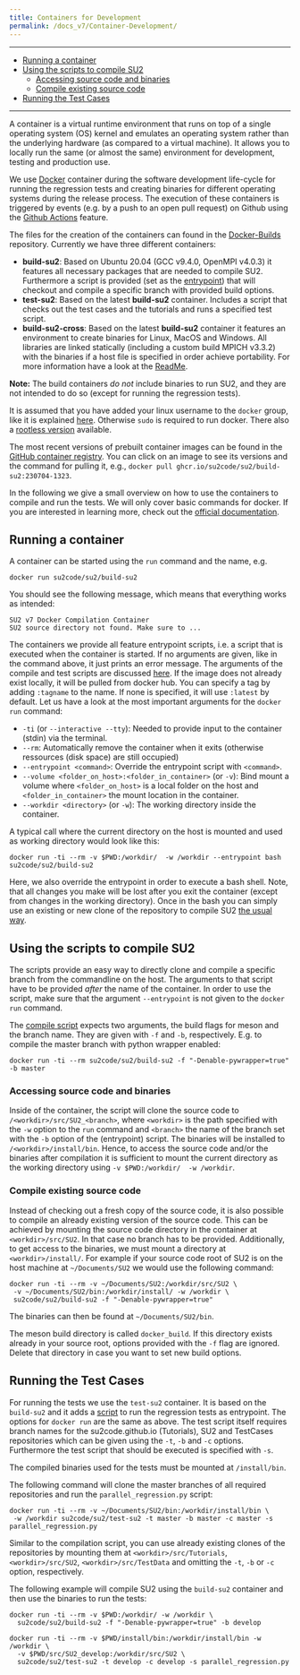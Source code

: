 ```yaml
---
title: Containers for Development
permalink: /docs_v7/Container-Development/
---
```


---

- [Running a container](#running-a-container)
- [Using the scripts to compile SU2](#using-the-scripts-to-compile-su2)
  - [Accessing source code and binaries](#accessing-source-code-and-binaries)
  - [Compile existing source code](#compile-existing-source-code)
- [Running the Test Cases](#running-the-test-cases)


---



A container is a virtual runtime environment that runs on top of a single operating system (OS) kernel and emulates an operating system rather than the underlying hardware (as compared to a virtual machine). It allows you to locally run the same (or almost the same) environment for development, testing and production use.

We use [Docker](https://www.docker.com/) container during the software development life-cycle for running the regression tests and creating binaries for different operating systems during the release process. The execution of these containers is triggered by events (e.g. by a push to an open pull request) on Github using the [Github Actions](https://github.com/features/actions) feature.

The files for the creation of the containers can found in the [Docker-Builds](https://github.com/su2code/Docker-Builds) repository. Currently we have three different containers:

- **build-su2**: Based on Ubuntu 20.04 (GCC v9.4.0, OpenMPI v4.0.3) it features all necessary packages that are needed to compile SU2. Furthermore a script is provided (set as the [entrypoint](https://docs.docker.com/engine/reference/builder/#entrypoint)) that will checkout and compile a specific branch with provided build options.
- **test-su2**: Based on the latest **build-su2** container. Includes a script that checks out the test cases and the tutorials and runs a specified test script.
- **build-su2-cross**:  Based on the latest **build-su2** container it features an environment to create binaries for Linux, MacOS and Windows. All libraries are linked statically (including a custom build MPICH v3.3.2) with the binaries if a host file is specified in order achieve portability. For more information have a look at the [ReadMe](https://github.com/su2code/Docker-Builds/blob/master/build_cross/README.md).

**Note:** The build containers *do not* include binaries to run SU2, and they are not intended to do so (except for running the regression tests). 

It is assumed that you have added your linux username to the `docker` group, like it is explained [here](https://docs.docker.com/install/linux/linux-postinstall/). Otherwise `sudo` is required to run docker. There also a [rootless version](https://docs.docker.com/engine/security/rootless/) available.

The most recent versions of prebuilt container images can be found in the [GitHub container registry](https://github.com/orgs/su2code/packages). You can click on an image to see its versions and the command for pulling it, e.g., `docker pull ghcr.io/su2code/su2/build-su2:230704-1323`.


In the following we give a small overview on how to use the containers to compile and run the tests. We will only cover basic commands for docker. If you are interested in learning more, check out the [official documentation](https://docs.docker.com/).


## Running a container ##

A container can be started using the `run` command and the name, e.g.

```
docker run su2code/su2/build-su2
```
You should see the following message, which means that everything works as intended:
```
SU2 v7 Docker Compilation Container
SU2 source directory not found. Make sure to ...
```
The containers we provide all feature entrypoint scripts, i.e. a script that is executed when the container is started. If no arguments are given, like in the command above, it just prints an error message. The arguments of the compile and test scripts are discussed [here](#using-the-scripts-to-compile-su2). If the image does not already exist locally, it will be pulled from docker hub. You can specify a tag by adding `:tagname` to the name. If none is specified, it will use `:latest` by default. Let us have a look at the most important arguments for the `docker run` command:

- `-ti` (or `--interactive --tty`): Needed to provide input to the container (stdin) via the terminal.
- `--rm`: Automatically remove the container when it exits (otherwise ressources (disk space) are still occupied)
- `--entrypoint <command>`: Override the entrypoint script with `<command>`.
- `--volume <folder_on_host>:<folder_in_container>` (or `-v`): Bind mount a volume where `<folder_on_host>` is a local folder on the host and `<folder_in_container>` the mount location in the container.
- `--workdir <directory>` (or `-w`): The working directory inside the container.

A typical call where the current directory on the host is mounted and used as working directory would look like this: 
```
docker run -ti --rm -v $PWD:/workdir/  -w /workdir --entrypoint bash su2code/su2/build-su2
```
Here, we also override the entrypoint in order to execute a bash shell. Note, that all changes you make will be lost after you exit the container (except from changes in the working directory). Once in the bash you can simply use an existing or new clone of the repository to compile SU2 [the usual way](/docs_v7/Build-SU2-Linux-MacOS/).


## Using the scripts to compile SU2 ##

The scripts provide an easy way to directly clone and compile a specific branch from the commandline on the host. The arguments to that script have to be provided *after* the name of the container. In order to use the script, make sure that the argument `--entrypoint` is not given to the `docker run` command.

The [compile script](https://github.com/su2code/Docker-Builds/blob/master/build/compileSU2.sh) expects two arguments, the build flags for meson and the branch name. They are given with `-f` and `-b`, respectively. E.g. to compile the master branch with python wrapper enabled:
```
docker run -ti --rm su2code/su2/build-su2 -f "-Denable-pywrapper=true" -b master
```

### Accessing source code and binaries ###

Inside of the container, the script will clone the source code to `/<workdir>/src/SU2_<branch>`, where `<workdir>` is the path specified with the `-w` option to the `run` command and `<branch>` the name of the branch set with the `-b` option of the (entrypoint) script. The binaries will be installed to `/<workdir>/install/bin`. Hence, to access the source code and/or the binaries after compilation it is sufficient to mount the current directory as the working directory using `-v $PWD:/workdir/  -w /workdir`.

### Compile existing source code ###

Instead of checking out a fresh copy of the source code, it is also possible to compile an already existing version of the source code. This can be achieved by mounting the source code directory in the container at `<workdir>/src/SU2`. In that case no branch has to be provided. Additionally, to get access to the binaries, we must mount a directory at `<workdir>/install/`. For example if your source code root of SU2 is on the host machine at `~/Documents/SU2` we would use the following command:

```
docker run -ti --rm -v ~/Documents/SU2:/workdir/src/SU2 \
 -v ~/Documents/SU2/bin:/workdir/install/ -w /workdir \
 su2code/su2/build-su2 -f "-Denable-pywrapper=true"
```

The binaries can then be found at `~/Documents/SU2/bin`.

The meson build directory is called `docker_build`. If this directory exists already in your source root, options provided with the `-f` flag are ignored. Delete that directory in case you want to set new build options.


## Running the Test Cases ##

For running the tests we use the `test-su2` container. It is based on the `build-su2` and it adds a [script](https://github.com/su2code/Docker-Builds/blob/master/test/runTests.sh) to run the regression tests as entrypoint. The options for `docker run` are the same as above. The test script itself requires branch names for the su2code.github.io (Tutorials), SU2 and TestCases repositories which can be given using the `-t`, `-b` and `-c` options. Furthermore the test script that should be executed is specified with `-s`.

The compiled binaries used for the tests must be mounted at `/install/bin`. 

The following command will clone the master branches of all required repositories and run the `parallel_regression.py` script:
```
docker run -ti --rm -v ~/Documents/SU2/bin:/workdir/install/bin \
 -w /workdir su2code/su2/test-su2 -t master -b master -c master -s parallel_regression.py
```

Similar to the compilation script, you can use already existing clones of the repositories by mounting them at `<workdir>/src/Tutorials`, `<workdir>/src/SU2`, `<workdir>/src/TestData` and omitting the `-t`, `-b` or `-c` option, respectively.

The following example will compile SU2 using the `build-su2` container and then use the binaries to run the tests:

```
docker run -ti --rm -v $PWD:/workdir/ -w /workdir \
  su2code/su2/build-su2 -f "-Denable-pywrapper=true" -b develop

docker run -ti --rm -v $PWD/install/bin:/workdir/install/bin -w /workdir \
  -v $PWD/src/SU2_develop:/workdir/src/SU2 \
  su2code/su2/test-su2 -t develop -c develop -s parallel_regression.py
```
